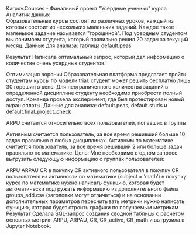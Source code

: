 Karpov.Courses -  Финальный проект "Усердные ученики" курса Аналитик данных  
Образовательные курсы состоят из различных уроков, каждый из которых состоит из нескольких маленьких заданий. Каждое такое маленькое задание называется "горошиной". Под усердным студентом мы понимаем студента, который правильно решил 20 задач за текущий месяц. Данные для анализа: таблица default.peas

Результат
Написала оптимальный запрос, который дал информацию о количестве очень усердных студентов.

Оптимизация воронки
Образовательная платформа предлагает пройти студентам курсы по модели trial: студент может решить бесплатно лишь 30 горошин в день. Для неограниченного количества заданий в определенной дисциплине студенту необходимо приобрести полный доступ. Команда провела эксперимент, где был протестирован новый экран оплаты. Данные для анализа: default.peas, default.studs и default.final_project_check

ARPU считается относительно всех пользователей, попавших в группы.

Активным считается пользователь, за все время решивший больше 10 задач правильно в любых дисциплинах.
Активным по математике считается пользователь, за все время решивший 2 или больше задач правильно по математике.
Цель:
Мне необходимо в одном запросе выгрузить следующую информацию о группах пользователей:

ARPU
ARPAU
CR в покупку
СR активного пользователя в покупку
CR пользователя из активности по математике (subject = ’math’) в покупку курса по математике
нужно написать функцию, которая будет автоматически подгружать информацию из дополнительного файла groups_add.csv (заголовки могут отличаться) и на основании дополнительных параметров пересчитывать метрики
нужно написать функцию, которая будет строить графики по получаемым метрикам
Результат
Сделала SQL-запрос создания сводной таблицы с расчетом основных метрик: ARPU, ARPAU, CR, CR_active, CR_math и выгрузила в Jupyter Notebook.
